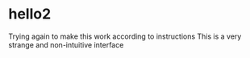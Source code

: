 # hello2
Trying again to make this work according to instructions 
This is a very strange and non-intuitive interface
